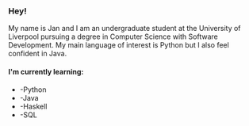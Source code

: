### Hey!
My name is Jan and I am an undergraduate student at the University of Liverpool pursuing a degree in Computer Science with Software Development.
My main language of interest is Python but I also feel confident in Java. 

#### I'm currently learning:
* -Python
* -Java
* -Haskell
* -SQL




<!--
**JanFrackowiak/JanFrackowiak** is a ✨ _special_ ✨ repository because its `README.md` (this file) appears on your GitHub profile.
